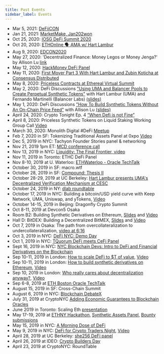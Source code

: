 ```yaml
---
title: Past Events
sidebar_label: Events
---
```


- Mar 5, 2021: [DeFiiCON](https://twitter.com/UMAprotocol/status/1367932930518048768?s=20)
- Jan 21, 2021: [MarketMake, Jan202won](https://www.youtube.com/watch?v=z21xyy7C0EM&feature=youtu.be)
- Oct 25, 2020: [IOSG DeFi Summit 2020](https://www.youtube.com/watch?v=Ymg73RUEVL4&feature=youtu.be)
- Oct 20, 2020: [ETHOnline 🗣 AMA w/ Hart Lambur](https://www.youtube.com/watch?v=fUFgsdpJ7xI&feature=emb_logo)
- Aug 9, 2020: [EDCON2020](https://medium.com/ethplanet/edcon-2020-a-recap-of-everything-you-need-to-know-b173f9da30dc)
- May 27, 2020: 'Decentralized Finance: Money Legos or Money Jenga?' by Allison Lu [link](https://www.meetup.com/Women-in-Blockchain-Boston-Meetup/events/270611418/)
- May 12, 2020: [HackMoney DeFi Panel](https://www.youtube.com/watch?v=HcEjy3N1iLo)
- May 11, 2020: [First Mover Part 3 With Hart Lambur and Zubin Koticha at Consensus Distributed](https://www.coindesk.com/videos/coindesk-tv-consensus-distributed/first-mover-with-brad-keoun-and-cami-russo-part-3-with-hart-lambur-and-zubin-koticha)
- May 8, 2020: [Priceless Contracts at Ethereal Virtual Summit](https://www.youtube.com/watch?v=fqNA430_0JU)
- May 2, 2020: DeFi Discussions ["Using UMA and Balancer Pools to Create Perpetual Synthetic Tokens"](https://www.crowdcast.io/e/defi-discussions/41) with Hart Lambur (UMA) and Fernando Martinelli (Balancer Labs) [(slides)](https://docs.google.com/presentation/d/1zpq6iUcyTtHJAtESVFqZ4xGEfdDm12k5B5fnqeDmI7Q/edit?usp=sharing)
- May 1, 2020: DeFi Discussions ["How To Build Synthetic Tokens Without An On-Chain Price Feed"](https://www.crowdcast.io/e/defi-discussions/18) with Allison Lu [(slides)](https://docs.google.com/presentation/d/1yDtzhOQqi0xz6n0NpQPbPy-9evzj7fE15yEfATsG2cY/edit?usp=sharing)
- April 24, 2020: Crypto Tonight Ep. 4 [“When Defi is not Fine”](https://youtu.be/efW-MHdA_ws)
- April 8, 2020: Priceless Synthetic Tokens on Liquid Staking Working Group Call [Video](https://youtu.be/hua-qhA28Vc)
- March 30, 2020: Monolith Digital #DeFi [Meetup](https://www.meetup.com/monolith/events/269605712)
- Feb 7, 2020 in SF: Tokenizing Traditional Assets Panel at 0xpo [Video](https://youtu.be/-El-rZe2J5U)
- Dec 5, 2019 in NYC: Tachyon Founder Stories panel & networking
- Nov 21, 2019 1pm ET: [MCD conference call](https://www.youtube.com/watch?v=BcQKQGB13s4#action=share)
- Nov 13, 2019 in NYC: [Liquidity: The Final Frontier, video](https://drive.google.com/file/d/1OlHolwkkot1OtZe40wSNVBYTe7aKpITo/view)
- Nov 11, 2019 in Toronto: ETHC DeFi Panel
- Nov 8-10, 2019 at U. Waterloo: [ETHWaterloo - Oracle TechTalk](https://www.youtube.com/watch?v=9tmAygPYriI&list=PLXzKMXK2aHh5MUIMJNzVQ4DevyRmrAGE0&index=45)
- October 30, 2019 in SF: macro.wtf
- October 28, 2019 in SF: [Compound: Thesis II](https://www.eventbrite.com/e/compound-thesis-ii-tickets-74043679639)
- October 28-29, 2019 at UC Berkeley: [Hart Lambur presents UMA's Decentralized Verification Mechanism at CESC](https://cesc.io)
- October 24, 2019 in NY: [dlab roundtable](https://www.eventbrite.com/e/dlab-deep-dives-tickets-75203047339)
- October 17, 2019 in NYC: Building a bitcoin/USD yield curve with Keep Network, UMA, Uniswap, and yTokens, [Video](https://youtu.be/5Ky78wFFHjk)
- October 14-15, 2019 in Beijing: Dragonfly Crypto Summit
- Oct 8-11, 2019 at Devcon5 Osaka
- Room B2: Building Synthetic Derivatives on Ethereum, [Slides](https://docs.google.com/presentation/d/1syx5UmERftHfuiLeuSatI-GZGMIkkSPggRpNaDxDjkU/edit?usp=sharing) and [Video](https://www.youtube.com/watch?v=TjeB27zIn4g)
- Hall D: BitDEX: Building a Decentralized BitMEX, [Slides](https://docs.google.com/presentation/d/19SuDaniZD7alZVsPDHIIpHBVKRJfMe9bRFVnBqqIoJA/edit?usp=sharing) and [Video](https://www.youtube.com/watch?v=4Uwznzfne1w)
- Oct 7, 2019 in Osaka: The path from overcollateralization to undercollateralization, [video at 6:16](https://youtu.be/M8fBFhi-EE0)
- Oct 3, 2019 in NYC: [DeFi NYC: Demo Day](https://www.meetup.com/DeFiNYC/events/265090673/)
- Oct 1, 2019 in NYC: [TQuorum DeFi meets CeFi Panel](http://tquorum.com/)
- Sept 16, 2019 in NYC: [NYC Blockchain Devs: Intro to DeFi and Financial Derivatives on the Blockchain](https://www.meetup.com/nyc-blockchain-devs/events/264896876/)
- Sep 10-11, 2019 in London: [How to scale DeFi to \$T of value](https://defisumm.it), [Video](https://www.youtube.com/watch?v=T-AbXAeTKtQ)
- Sep 10-11, 2019 in London: [How to build synthetic derivatives on Ethereum](https://defisumm.it), [Video](https://www.youtube.com/watch?v=KxL4oJN4Adw&list=PLhbK0NpGv8dWsjLpYA-OM4gQk-GdQe7X2&index=14&t=190s)
- Sep 10, 2019 in London: [Who really cares about decentralization anyway?](https://www.meetup.com/0xCommunity/events/264324368/), [Video](https://www.youtube.com/watch?v=i_-ujemOF7Y&feature=youtu.be)
- Sep 6-8, 2019 at [ETH Boston Oracle TechTalk](https://www.youtube.com/watch?v=Qe85PsrS7Ho)
- August 15, 2019 in SF: Cross-Chain Summit
- August 6, 2019 in NYC: [Blockchain DebateX](https://www.eventbrite.com/e/two-sigma-ventures-presents-debatex-blockchain-tickets-65440677829?)
- July 31, 2019 at CryptoNYC [Adding Economic Guarantees to Blockchain Oracles](https://www.meetup.com/Crypto-NYC/events/263295980/?rv=me1&_xtd=gatlbWFpbF9jbGlja9oAJDI1MTE0MmI5LTI0ZjEtNDQ1NC04MjUzLWI3MjcxZTQ2NGY4Yg&_af=event&_af_eid=263295980)
- June 2019 in Toronto: Scaling Eth [presentation](http://bit.ly/UMA-Scaling-ETH)
- May 17-19, 2019 at [ETHNY Hackathon](https://ethnewyork.com/#schedule), [Synthetic Assets Panel](https://www.youtube.com/watch?v=9y5jz8B5HNU), [Bounty submissions](https://ethnewyork.devpost.com/submissions/search?utf8=%E2%9C%93&prize_filter%5Bprizes%5D%5B%5D=30342)
- May 15, 2019 in NYC: [A Morning Dose of DeFi](https://www.eventbrite.com/e/morning-dose-of-defi-tickets-60666470045)
- May 9, 2019 in NYC: [DeFi for Crypto Traders Night](https://www.eventbrite.com/e/defi-for-crypto-traders-tickets-60421006858#), [Video](https://www.youtube.com/watch?v=F0TD08Gw6lY)
- April 28, 2019 at UC Berkeley: [she256 DeFi panel](https://youtu.be/4np_2K8WNPU?t=7848)
- April 26, 2019 at IDEO: [Crypto Builders Day](https://www.ideocolab.com/startupstudio/)
- April 23, 2019 at CryptoNYC: RoundTable
